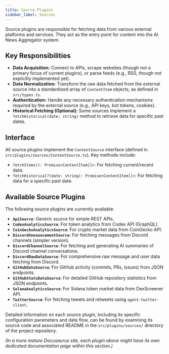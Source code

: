 ```yaml
---
title: Source Plugins
sidebar_label: Sources
---
```


Source plugins are responsible for fetching data from various external platforms and services. They act as the entry point for content into the AI News Aggregator system.

## Key Responsibilities

-   **Data Acquisition:** Connect to APIs, scrape websites (though not a primary focus of current plugins), or parse feeds (e.g., RSS, though not explicitly implemented yet).
-   **Data Normalization:** Transform the raw data fetched from the external source into a standardized array of `ContentItem` objects, as defined in `src/types.ts`.
-   **Authentication:** Handle any necessary authentication mechanisms required by the external source (e.g., API keys, bot tokens, cookies).
-   **Historical Fetching (Optional):** Some sources implement a `fetchHistorical(date: string)` method to retrieve data for specific past dates.

## Interface

All source plugins implement the `ContentSource` interface (defined in `src/plugins/sources/ContentSource.ts`). Key methods include:

-   `fetchItems(): Promise<ContentItem[]>`: For fetching current/recent data.
-   `fetchHistorical?(date: string): Promise<ContentItem[]>`: For fetching data for a specific past date.

## Available Source Plugins

The following source plugins are currently available:

-   **`ApiSource`**: Generic source for simple REST APIs.
-   **`CodexAnalyticsSource`**: For token analytics from Codex API (GraphQL).
-   **`CoinGeckoAnalyticsSource`**: For crypto market data from CoinGecko API.
-   **`DiscordAnnouncementSource`**: For fetching messages from Discord channels (simpler version).
-   **`DiscordChannelSource`**: For fetching and generating AI summaries of Discord channel conversations.
-   **`DiscordRawDataSource`**: For comprehensive raw message and user data fetching from Discord.
-   **`GitHubDataSource`**: For GitHub activity (commits, PRs, issues) from JSON endpoints.
-   **`GitHubStatsDataSource`**: For detailed GitHub repository statistics from JSON endpoints.
-   **`SolanaAnalyticsSource`**: For Solana token market data from DexScreener API.
-   **`TwitterSource`**: For fetching tweets and retweets using `agent-twitter-client`.

Detailed information on each source plugin, including its specific configuration parameters and data flow, can be found by examining its source code and associated README in the `src/plugins/sources/` directory of the project repository.

*(In a more mature Docusaurus site, each plugin above might have its own dedicated documentation page within this section.)* 